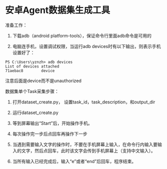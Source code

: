 # 安卓Agent数据集生成工具




准备工作：

1. 下载adb（android platform-tools），保证命令行里面adb命令是可用的

2. 电脑连手机，设置调试权限，当运行adb devices时有以下输出，则表示手机设置好了：
```
PS C:\Users\yznzh> adb devices
List of devices attached
71aebac8        device
```
注意后面是device而不是unauthorized





数据集单个Task采集步骤：

1. 打开dataset_create.py， 设置task_id，task_description，和output_dir

2. 运行dataset_create.py

3. 等到屏幕输出“Start”后，开始操作手机。

4. 每次操作完一步后点回车再操作下一步

5. 当遇到需要输入文字的操作时，不要在手机屏幕上输入，在命令行内输入要输入的文字，然后点回车，此时该文字会传到手机屏幕上（支持中文输入）。

6. 当所有输入已经完成后，输入“e”或者“end”后回车，程序结束。


